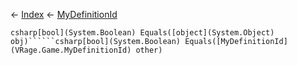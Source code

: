 ← [Index](Api-Index) ← [MyDefinitionId](VRage.Game.MyDefinitionId)

```csharp[bool](System.Boolean) Equals([object](System.Object) obj)``````csharp[bool](System.Boolean) Equals([MyDefinitionId](VRage.Game.MyDefinitionId) other)```